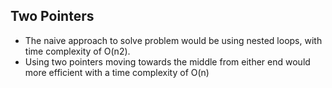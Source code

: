 ## Two Pointers
- The naive approach to solve problem would be using nested loops, with time complexity of O(n2).
- Using two pointers moving towards the middle from either end would more efficient with a time complexity of O(n)